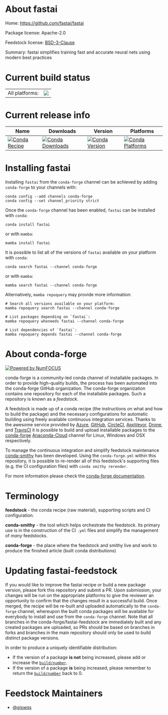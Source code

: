 About fastai
============

Home: https://github.com/fastai/fastai

Package license: Apache-2.0

Feedstock license: [BSD-3-Clause](https://github.com/conda-forge/fastai-feedstock/blob/main/LICENSE.txt)

Summary: fastai simplifies training fast and accurate neural nets using modern best practices

Current build status
====================


<table><tr><td>All platforms:</td>
    <td>
      <a href="https://dev.azure.com/conda-forge/feedstock-builds/_build/latest?definitionId=18623&branchName=main">
        <img src="https://dev.azure.com/conda-forge/feedstock-builds/_apis/build/status/fastai-feedstock?branchName=main">
      </a>
    </td>
  </tr>
</table>

Current release info
====================

| Name | Downloads | Version | Platforms |
| --- | --- | --- | --- |
| [![Conda Recipe](https://img.shields.io/badge/recipe-fastai-green.svg)](https://anaconda.org/conda-forge/fastai) | [![Conda Downloads](https://img.shields.io/conda/dn/conda-forge/fastai.svg)](https://anaconda.org/conda-forge/fastai) | [![Conda Version](https://img.shields.io/conda/vn/conda-forge/fastai.svg)](https://anaconda.org/conda-forge/fastai) | [![Conda Platforms](https://img.shields.io/conda/pn/conda-forge/fastai.svg)](https://anaconda.org/conda-forge/fastai) |

Installing fastai
=================

Installing `fastai` from the `conda-forge` channel can be achieved by adding `conda-forge` to your channels with:

```
conda config --add channels conda-forge
conda config --set channel_priority strict
```

Once the `conda-forge` channel has been enabled, `fastai` can be installed with `conda`:

```
conda install fastai
```

or with `mamba`:

```
mamba install fastai
```

It is possible to list all of the versions of `fastai` available on your platform with `conda`:

```
conda search fastai --channel conda-forge
```

or with `mamba`:

```
mamba search fastai --channel conda-forge
```

Alternatively, `mamba repoquery` may provide more information:

```
# Search all versions available on your platform:
mamba repoquery search fastai --channel conda-forge

# List packages depending on `fastai`:
mamba repoquery whoneeds fastai --channel conda-forge

# List dependencies of `fastai`:
mamba repoquery depends fastai --channel conda-forge
```


About conda-forge
=================

[![Powered by
NumFOCUS](https://img.shields.io/badge/powered%20by-NumFOCUS-orange.svg?style=flat&colorA=E1523D&colorB=007D8A)](https://numfocus.org)

conda-forge is a community-led conda channel of installable packages.
In order to provide high-quality builds, the process has been automated into the
conda-forge GitHub organization. The conda-forge organization contains one repository
for each of the installable packages. Such a repository is known as a *feedstock*.

A feedstock is made up of a conda recipe (the instructions on what and how to build
the package) and the necessary configurations for automatic building using freely
available continuous integration services. Thanks to the awesome service provided by
[Azure](https://azure.microsoft.com/en-us/services/devops/), [GitHub](https://github.com/),
[CircleCI](https://circleci.com/), [AppVeyor](https://www.appveyor.com/),
[Drone](https://cloud.drone.io/welcome), and [TravisCI](https://travis-ci.com/)
it is possible to build and upload installable packages to the
[conda-forge](https://anaconda.org/conda-forge) [Anaconda-Cloud](https://anaconda.org/)
channel for Linux, Windows and OSX respectively.

To manage the continuous integration and simplify feedstock maintenance
[conda-smithy](https://github.com/conda-forge/conda-smithy) has been developed.
Using the ``conda-forge.yml`` within this repository, it is possible to re-render all of
this feedstock's supporting files (e.g. the CI configuration files) with ``conda smithy rerender``.

For more information please check the [conda-forge documentation](https://conda-forge.org/docs/).

Terminology
===========

**feedstock** - the conda recipe (raw material), supporting scripts and CI configuration.

**conda-smithy** - the tool which helps orchestrate the feedstock.
                   Its primary use is in the construction of the CI ``.yml`` files
                   and simplify the management of *many* feedstocks.

**conda-forge** - the place where the feedstock and smithy live and work to
                  produce the finished article (built conda distributions)


Updating fastai-feedstock
=========================

If you would like to improve the fastai recipe or build a new
package version, please fork this repository and submit a PR. Upon submission,
your changes will be run on the appropriate platforms to give the reviewer an
opportunity to confirm that the changes result in a successful build. Once
merged, the recipe will be re-built and uploaded automatically to the
`conda-forge` channel, whereupon the built conda packages will be available for
everybody to install and use from the `conda-forge` channel.
Note that all branches in the conda-forge/fastai-feedstock are
immediately built and any created packages are uploaded, so PRs should be based
on branches in forks and branches in the main repository should only be used to
build distinct package versions.

In order to produce a uniquely identifiable distribution:
 * If the version of a package **is not** being increased, please add or increase
   the [``build/number``](https://docs.conda.io/projects/conda-build/en/latest/resources/define-metadata.html#build-number-and-string).
 * If the version of a package **is** being increased, please remember to return
   the [``build/number``](https://docs.conda.io/projects/conda-build/en/latest/resources/define-metadata.html#build-number-and-string)
   back to 0.

Feedstock Maintainers
=====================

* [@giswqs](https://github.com/giswqs/)

